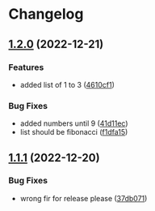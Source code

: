 # Changelog

## [1.2.0](https://github.com/anfern777/devops/compare/v1.1.1...v1.2.0) (2022-12-21)


### Features

* added list of 1 to 3 ([4610cf1](https://github.com/anfern777/devops/commit/4610cf16538fbe74076b4bd526ebb28541e05512))


### Bug Fixes

* added numbers until 9 ([41d11ec](https://github.com/anfern777/devops/commit/41d11ecc89db32b76fa4f0f02cb42c35f2502fcd))
* list should be fibonacci ([f1dfa15](https://github.com/anfern777/devops/commit/f1dfa1524cc96280e339b58a56b5c436aa7c9222))

## [1.1.1](https://github.com/anfern777/devops/compare/v1.1.0...v1.1.1) (2022-12-20)


### Bug Fixes

* wrong fir for release please ([37db071](https://github.com/anfern777/devops/commit/37db0711911b59f56d7be7da7801c27e3860271f))
